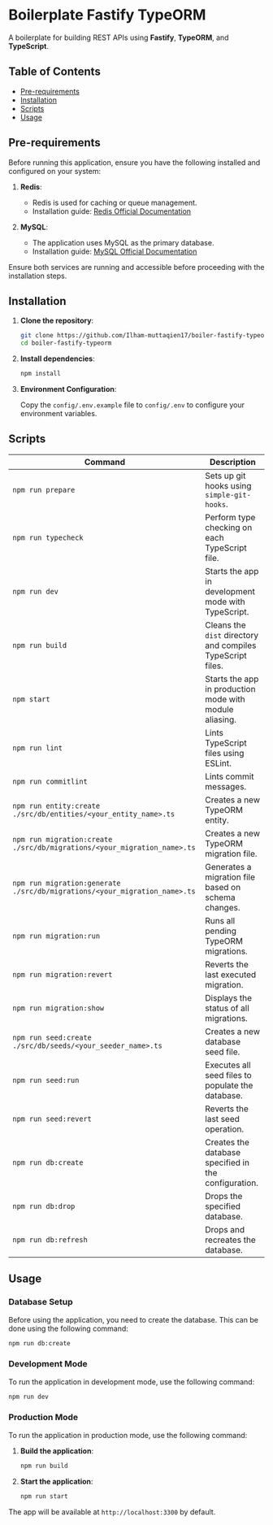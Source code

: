 # Boilerplate Fastify TypeORM

A boilerplate for building REST APIs using **Fastify**, **TypeORM**, and **TypeScript**.

## Table of Contents

- [Pre-requirements](#pre-requirements)
- [Installation](#installation)
- [Scripts](#scripts)
- [Usage](#usage)

## Pre-requirements

Before running this application, ensure you have the following installed and configured on your system:

1. **Redis**: 
   - Redis is used for caching or queue management.
   - Installation guide: [Redis Official Documentation](https://redis.io/docs/getting-started/installation/)

2. **MySQL**:
   - The application uses MySQL as the primary database.
   - Installation guide: [MySQL Official Documentation](https://dev.mysql.com/doc/refman/9.0/en/installing.html)

Ensure both services are running and accessible before proceeding with the installation steps.

## Installation

1. **Clone the repository**:
   ```bash
   git clone https://github.com/Ilham-muttaqien17/boiler-fastify-typeorm
   cd boiler-fastify-typeorm
   ```
2. **Install dependencies**:
    ```bash
    npm install
    ```
3. **Environment Configuration**:

    Copy the `config/.env.example` file to `config/.env` to configure your environment variables.


## Scripts

| Command                                                                   | Description                                               |
|---------------------------------------------------------------------------|-----------------------------------------------------------|
| `npm run prepare`                                                         | Sets up git hooks using `simple-git-hooks`.               |
| `npm run typecheck`                                                       | Perform type checking on each TypeScript file.           |
| `npm run dev`                                                             | Starts the app in development mode with TypeScript.       |
| `npm run build`                                                           | Cleans the `dist` directory and compiles TypeScript files.|
| `npm start`                                                               | Starts the app in production mode with module aliasing.   |
| `npm run lint`                                                            | Lints TypeScript files using ESLint.                      |
| `npm run commitlint`                                                      | Lints commit messages.                                    |
| `npm run entity:create ./src/db/entities/<your_entity_name>.ts`           | Creates a new TypeORM entity.                             |
| `npm run migration:create ./src/db/migrations/<your_migration_name>.ts`   | Creates a new TypeORM migration file.                     |
| `npm run migration:generate ./src/db/migrations/<your_migration_name>.ts` | Generates a migration file based on schema changes.       |
| `npm run migration:run`                                                   | Runs all pending TypeORM migrations.                      |
| `npm run migration:revert`                                                | Reverts the last executed migration.                      |
| `npm run migration:show`                                                  | Displays the status of all migrations.                    |
| `npm run seed:create ./src/db/seeds/<your_seeder_name>.ts`                | Creates a new database seed file.                         |
| `npm run seed:run`                                                        | Executes all seed files to populate the database.         |
| `npm run seed:revert`                                                     | Reverts the last seed operation.                          |
| `npm run db:create`                                                       | Creates the database specified in the configuration.      |
| `npm run db:drop`                                                         | Drops the specified database.                             |
| `npm run db:refresh`                                                      | Drops and recreates the database.                         |


## Usage

### Database Setup

Before using the application, you need to create the database. This can be done using the following command:

```bash
npm run db:create
```

### Development Mode

To run the application in development mode, use the following command:

```bash
npm run dev
```

### Production Mode

To run the application in production mode, use the following command:
1. **Build the application**:
   ```bash
   npm run build
   ```
2. **Start the application**:
   ```bash
   npm run start
   ```

The app will be available at `http://localhost:3300` by default.